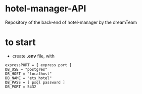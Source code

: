 # hotel-manager-API
Repository of the back-end of hotel-manager by the dreamTeam

# to start
 - create **.env** file, with
 ```
expressPORT = [ express port ]
DB_USE = "postgres"
DB_HOST = "localhost"
DB_NAME = "ets_hotel"
DB_PASS = [ psql password ]
DB_PORT = 5432
 ```